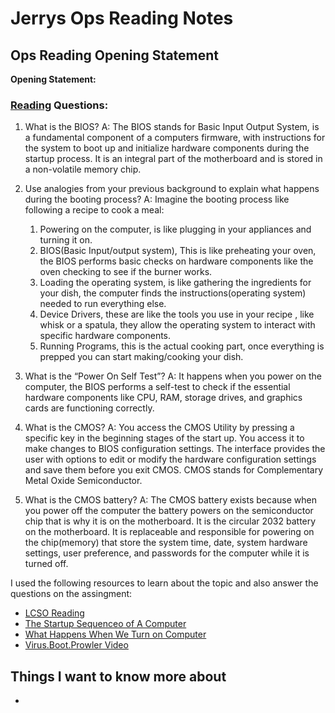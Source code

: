 # Jerrys Ops Reading Notes

## Ops Reading Opening Statement

**Opening Statement:**



### [Reading](https://github.com/jgramaho3/ops-reading-notes/blob/main/reading1.md?plain=1) Questions: 

1. What is the BIOS?
A: The BIOS stands for Basic Input Output System, is a fundamental component of a computers firmware, with instructions for the system to boot up and initialize hardware components during the startup process. It is an integral part of the motherboard and is stored in a non-volatile memory chip.

2. Use analogies from your previous background to explain what happens during the booting process?
A: Imagine the booting process like following a recipe to cook a meal:
   1. Powering on the computer, is like plugging in your appliances and turning it on.
   2. BIOS(Basic Input/output system), This is like preheating your oven, the BIOS performs basic checks on hardware components like the oven checking to see if the burner works.
   3. Loading the operating system, is like gathering the ingredients for your dish, the computer finds the instructions(operating system) needed to run everything else.
   4. Device Drivers, these are like the tools you use in your recipe , like whisk or a spatula, they allow the operating system to interact with specific hardware components.
   5. Running Programs, this is the actual cooking part, once everything is prepped you can start making/cooking your dish. 

3. What is the “Power On Self Test”?
A: It happens when you power on the computer, the BIOS performs a self-test to check if the essential hardware components like CPU, RAM, storage drives, and graphics cards are functioning correctly. 

4. What is the CMOS?
A: You access the CMOS Utility by pressing a specific key in the beginning stages of the start up. You access it to make changes to BIOS configuration settings. The interface provides the user with options to edit or modify the hardware configuration settings and save them before you exit CMOS. CMOS stands for Complementary Metal Oxide Semiconductor. 

5. What is the CMOS battery?
A: The CMOS battery exists because when you power off the computer the battery powers on the semiconductor chip that is why it is on the motherboard. It is the circular 2032 battery on the motherboard. It is replaceable and responsible for powering on the chip(memory) that store the system time, date, system hardware settings, user preference, and passwords for the computer while it is turned off. 

 I used the following resources to learn about the topic and also answer the questions on the assingment:
 - [LCSO Reading](https://www.learncomputerscienceonline.com/bios/)
 - [The Startup Sequenceo of A Computer](https://www.futurelearn.com/info/courses/computer-systems/0/steps/53497)
 - [What Happens When We Turn on Computer](https://www.geeksforgeeks.org/what-happens-when-we-turn-on-computer/)
 - [Virus.Boot.Prowler Video](https://www.youtube.com/watch?v=fSL4J0zhMcY)


## Things I want to know more about 
-  
